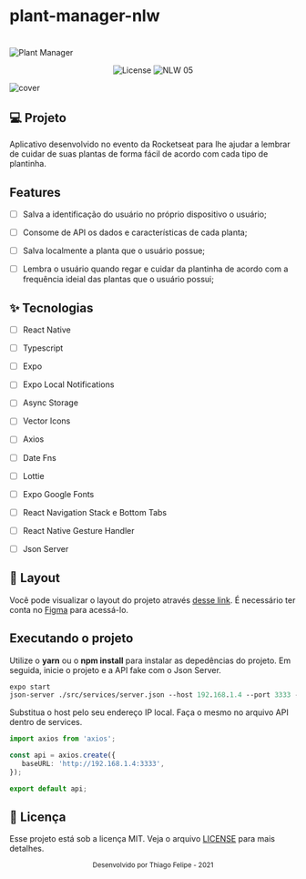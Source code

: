 # plant-manager-nlw<h1 align="center">
  <img alt="Plant Manager" title="Plant Manager" src="logo.png" />
</h1>

<p align="center">
  <img alt="License" src="https://img.shields.io/static/v1?label=license&message=MIT&color=32B768&labelColor=000000">

 <img src="https://img.shields.io/static/v1?label=NLW&message=05&color=32B768&labelColor=000000" alt="NLW 05" />
</p>


![cover](capa.png?style=flat)


## 💻 Projeto
Aplicativo desenvolvido no evento da Rocketseat para lhe ajudar a lembrar de cuidar de suas plantas de forma fácil de acordo com cada tipo de plantinha. 


## Features 

-   [ ] Salva a identificação do usuário no próprio dispositivo o usuário;
-   [ ] Consome de API os dados e características de cada planta;
-   [ ] Salva localmente a planta que o usuário possue;
-   [ ] Lembra o usuário quando regar e cuidar da plantinha de acordo com a frequência ideial das plantas que o usuário possui;


## ✨ Tecnologias

-   [ ] React Native
-   [ ] Typescript
-   [ ] Expo
-   [ ] Expo Local Notifications
-   [ ] Async Storage
-   [ ] Vector Icons
-   [ ] Axios
-   [ ] Date Fns
-   [ ] Lottie
-   [ ] Expo Google Fonts
-   [ ] React Navigation Stack e Bottom Tabs
-   [ ] React Native Gesture Handler
-   [ ] Json Server


## 🔖 Layout

Você pode visualizar o layout do projeto através [desse link](https://www.figma.com/file/IhQRtrOZdu3TrvkPYREzOy/PlantManager/duplicate). É necessário ter conta no [Figma](http://figma.com/) para acessá-lo.


## Executando o projeto

Utilize o **yarn** ou o **npm install** para instalar as depedências do projeto.
Em seguida, inicie o projeto e a API fake com o Json Server.

```cl
expo start
json-server ./src/services/server.json --host 192.168.1.4 --port 3333 --delay 700
```

 Substitua o host pelo seu endereço IP local. Faça o mesmo no arquivo API dentro de services.
 
 
 ```ts
 import axios from 'axios';

const api = axios.create({
    baseURL: 'http://192.168.1.4:3333',
});

export default api;
```


## 📄 Licença

Esse projeto está sob a licença MIT. Veja o arquivo [LICENSE](LICENSE.md) para mais detalhes.


<div align="center">
  <small>Desenvolvido por Thiago Felipe - 2021</small>
</div>
